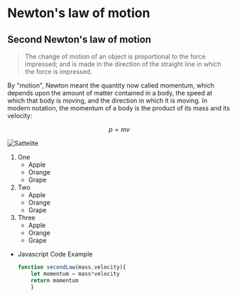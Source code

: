 # Newton's law of motion
## Second Newton's law of motion

> The change of motion of an object is proportional to the force impressed; and is made in the direction of the straight line in which the force is impressed.
 

By "motion", Newton meant the quantity now called momentum, which depends upon the amount of matter contained in a body, the speed at which that body is moving, and the direction in which it is moving. In modern notation, the momentum of a body is the product of its mass and its velocity:

$$ p = mv $$

![Sattelite](/assets/satelite.avif)

1. One
    - Apple
    - Orange
    - Grape
2. Two
    - Apple
    - Orange
    - Grape
3. Three
    - Apple
    - Orange
    - Grape

- Javascript Code Example
    ```javascript
    function secondLaw(mass,velocity){
        let momentum = mass*velocity
        return momentum
        }
    ```